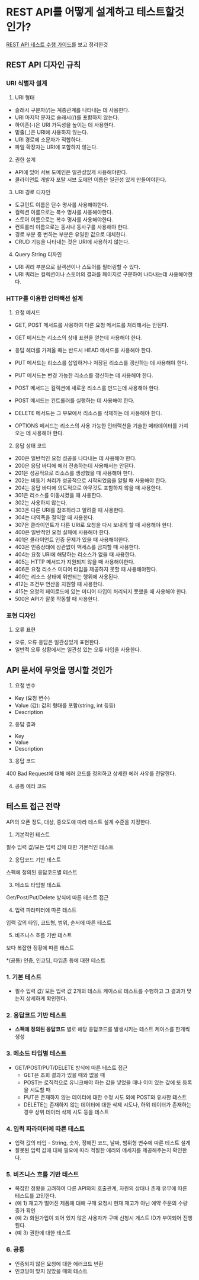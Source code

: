 # REST API를 어떻게 설계하고 테스트할것인가?

[REST API 테스트 수행 가이드](https://www.slideshare.net/genycho/rest-api-64569519)를 보고 정리한것



## REST API 디자인 규칙

### URI 식별자 설계

1. URI 형태

- 슬래시 구분자(/)는 계층관계를 나타내는 데 사용한다.
- URI 마지막 문자로 슬래시(/)를 포함하지 않는다.
- 하이픈(-)은 URI 가독성을 높이는 데 사용한다.
- 밑줄(_)은 URI에 사용하지 않는다.
- URI 경로에 소문자가 적합하다.
- 파일 확장자는 URI에 포함하지 않는다.

2. 권한 설계

- API에 있어 서브 도메인은 일관성있게 사용해야한다.
- 클라이언트 개발자 포탈 서브 도메인 이름은 일관성 있게 만들어야한다.

3. URI 경로 디자인

- 도큐먼트 이름은 단수 명사를 사용해야한다.
- 컬렉션 이름으로는 복수 명사를 사용해야한다.
- 스토어 이름으로는 복수 명사를 사용해야한다.
- 컨트롤러 이름으로는 동사나 동사구를 사용해야 한다.
- 경로 부분 중 변하는 부분은 유일한 값으로 대체한다.
- CRUD 기능을 나타내는 것은 URI에 사용하지 않는다.

4. Query String 디자인

- URI 쿼리 부분으로 컬렉션이나 스토어를 필터링할 수 있다.
- URI 쿼리는 컬렉션이나 스토어의 결과를 페이지로 구분하여 나타내는데 사용해야한다.

### HTTP를 이용한 인터랙션 설계

1. 요청 메서드

- GET, POST 메서드를 사용하여 다른 요청 메서드를 처리해서는 안된다.
- GET 메서드는 리소스의 상태 표현을 얻는데 사용해야 한다.
- 응답 헤더를 가져올 때는 반드시 HEAD 메서드를 사용해야 한다.
- PUT 메서드는 리소스를 삽입하거나 저장된 리소스를 갱신하는 데 사용해야 한다.

- PUT 메서드는 변경 가능한 리소스를 갱신하는 데 사용해야 한다.
- POST 메서드는 컬렉션에 새로운 리소스를 만드는데 사용해야 한다.
- POST 메서드는 컨트롤러를 실행하는 데 사용해야 한다.
- DELETE 메서드는 그 부모에서 리소스를 삭제하는 데 사용해야 한다.
- OPTIONS 메서드는 리소스의 사용 가능한 인터랙션을 기술한 메타데이터를 가져오는 데 사용해야 한다.

2. 응답 상태 코드

- 200은 일반적인 요청 성공을 나타내는 데 사용해야 한다.
- 200은 응답 바디에 에러 전송하는데 사용해서는 안된다.
- 201은 성공적으로 리소스를 생성했을 때 사용해야 한다.
- 202는 비동기 처리가 성공적으로 시작되었음을 알릴 때 사용해야 한다.
- 204는 응답 바디에 의도적으로 아무것도 포함하지 않을 때 사용한다.
- 301은 리소스를 이동시켰을 때 사용한다.
- 302는 사용하지 않는다.
- 303은 다른 URI를 참조하라고 알려줄 때 사용한다.
- 304는 대역폭을 절약할 때 사용한다.
- 307은 클라이언트가 다른 URI로 요청을 다시 보내게 할 때 사용해야 한다.
- 400은 일반적인 요청 실패에 사용해야 한다.
- 401은 클라이언트 인증 문제가 있을 때 사용해야한다.
- 403은 인증상태에 상관없이 액세스를 금지할 때 사용한다.
- 404는  요청 URI에 해당하는 리소스가 없을 때 사용한다.
- 405는 HTTP 메서드가 지원되지 않을 때 사용해야한다.
- 406은 요청 리소스 미디어 타입을 제공하지 못할 때 사용해야한다.
- 409는 리소스 상태에 위반되는 행위에 사용된다.
- 412는 조건부 연산을 지원할 때 사용한다.
- 415는 요청의 페이로드에 있는 미디어 타입이 처리되지 못했을 때 사용해야 한다.
- 500은 API가 잘못 작동할 때 사용한다.

### 표현 디자인

1. 오류 표현

- 오류, 오류 응답은 일관성있게 표현한다.
- 일반적 오류 상황에서는 일관성 있는 오류 타입을 사용한다.



## API 문서에 무엇을 명시할 것인가



1. 요청 변수

- Key (요청 변수)
- Value (값): 값의 형태를 포함(string, int 등등)
- Description



2. 응답 결과

- Key
- Value
- Description



3. 응답 코드

400 Bad Request에 대해 에러 코드를 정의하고 상세한 에러 사유를 전달한다.



4. 공통 에러 코드



## 테스트 접근 전략

API의 오픈 정도, 대상, 중요도에 따라 테스트 설계 수준을 지정한다.

1. 기본적인 테스트

필수 입력 값/모든 입력 값에 대한 기본적인 테스트

2. 응답코드 기반 테스트

스펙에 정의된 응답코드별 테스트

3. 메소드 타입별 테스트

Get/Post/Put/Delete 방식에 따른 테스트 접근

4. 입력 파라미터에 따른 테스트

입력 값의 타입, 코드형, 범위, 순서에 따른 테스트

5. 비즈니스 흐름 기반 테스트

보다 복잡한 정황에 따른 테스트



*(공통) 인증, 인코딩, 타임존 등에 대한 테스트



### 1. 기본 테스트

- 필수 입력 값/ 모든 입력 값 2개의 테스트 케이스로 테스트를 수행하고 그 결과가 맞는지 상세하게 확인한다.



### 2. 응답코드 기반 테스트

- __스펙에 정의된 응답코드__ 별로 해당 응답코드를 발생시키는 테스트 케이스를 한개씩 생성



### 3. 메소드 타입별 테스트

- GET/POST/PUT/DELETE 방식에 따른 테스트 접근
  - GET은 조회 결과가 있을 때와 없을 때
  - POST는 로직적으로 유니크해야 하는 값을 넣었을 때나 이미 있는 값에 또 등록을 시도할 때
  - PUT은 존재하지 않는 데이터에 대한 수정 시도 외에 POST와 유사한 테스트
  - DELETE는 존재하지 않는 데이터에 대한 삭제 시도나, 하위 데이터가 존재하는 경우 상위 데이터 삭제 시도 등을 테스트



### 4. 입력 파라미터에 따른 테스트

- 입력 값의 타입 - String, 숫자, 정해진 코드, 날짜, 범위형 변수에 따른 테스트 설계
- 잘못된 입력 값에 대해 필요에 따라 적절한 에러와 메세지를 제공해주는지 확인한다.



### 5. 비즈니스 흐름 기반 테스트

- 복잡한 정황을 고려하여 다른 API와의 호출관계, 자원의 상태나 존재 유무에 따른 테스트를 고민한다.
- (예 1) 재고가 떨어진 제품에 대해 구매 요청시 현재 재고가 아닌 예약 주문의 수량 증가 확인
- (예 2) 회원가입이 되어 있지 않은 사용자가 구매 신청시 게스트 ID가 부여되어 진행된다.
- (예 3) 권한에 대한 테스트



### 6. 공통

- 인증되지 않은 요청에 대한 에러코드 반환
- 인코딩이 맞지 않았을 때의 테스트